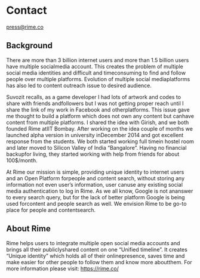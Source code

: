 # Contact
press@rime.co

## Background

There are more than 3 billion internet users and more than 1.5 billion users have multiple socialmedia account. This creates the problem of multiple social media identities and difficult and timeconsuming to find and follow people over multiple platforms. Evolution of multiple social mediaplatforms has also led to content outreach issue to desired audience.

Suvozit recalls, as a game developer I had lots of artwork and codes to share with friends andfollowers but I was not getting proper reach until I share the link of my work in Facebook and otherplatforms. This issue gave me thought to build a platform which does not own any content but canhave content from multiple platforms. I shared the idea with Girish, and we both founded Rime atIIT Bombay. After working on the idea couple of months we launched alpha version in university inDecember 2014 and got excellent response from the students. We both started working full timein hostel room and later moved to Silicon Valley of India “Bangalore”. Having no financial backupfor living, they started working with help from friends for about 100$/month.

At Rime our mission is simple, providing unique identity to internet users and an Open Platform forpeople and content search, without storing any information not even user’s information, user canuse any existing social media authentication to log in Rime. As we all know, Google is not ananswer to every search query, but for the lack of better platform Google is being used forcontent and people search as well. We envision Rime to be go-to place for people and contentsearch.

## About Rime

Rime helps users to integrate multiple open social media accounts and brings all their publiclyshared content on one “Unified timeline”. It creates “Unique identity” which holds all of their onlinepresence, saves time and make easier for other people to follow them and know more aboutthem. For more information please visit: https://rime.co/


